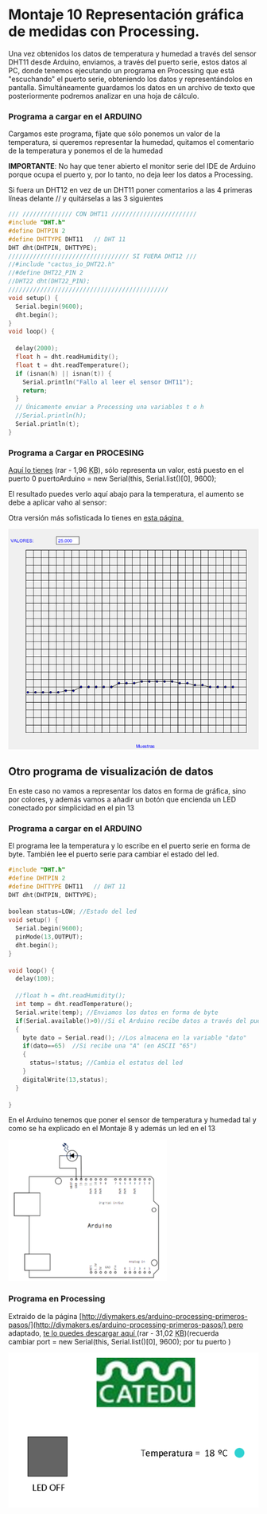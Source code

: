 
# Montaje 10 Representación gráfica de medidas con Processing.

Una vez obtenidos los datos de temperatura y humedad a través del sensor DHT11 desde Arduino, enviamos, a través del puerto serie, estos datos al PC, donde tenemos ejecutando un programa en Processing que está "escuchando" el puerto serie, obteniendo los datos y representándolos en pantalla. Simultáneamente guardamos los datos en un archivo de texto que posteriormente podremos analizar en una hoja de cálculo.

### Programa a cargar en el ARDUINO

Cargamos este programa, fíjate que sólo ponemos un valor de la temperatura, si queremos representar la humedad, quitamos el comentario de la temperatura y ponemos el de la humedad

**IMPORTANTE**: No hay que tener abierto el monitor serie del IDE de Arduino porque ocupa el puerto y, por lo tanto, no deja leer los datos a Processing.

Si fuera un DHT12 en vez de un DHT11 poner comentarios a las 4 primeras líneas delante // y quitárselas a las 3 siguientes

```cpp
/// ////////////// CON DHT11 ////////////////////////
#include "DHT.h"
#define DHTPIN 2   
#define DHTTYPE DHT11   // DHT 11 
DHT dht(DHTPIN, DHTTYPE);
////////////////////////////////// SI FUERA DHT12 ///
//#include "cactus_io_DHT22.h"
//#define DHT22_PIN 2 
//DHT22 dht(DHT22_PIN);
/////////////////////////////////////////////
void setup() {
  Serial.begin(9600); 
  dht.begin();
}
void loop() {

  delay(2000);
  float h = dht.readHumidity();
  float t = dht.readTemperature();
  if (isnan(h) || isnan(t)) {
    Serial.println("Fallo al leer el sensor DHT11");
    return;
  }
  // Únicamente enviar a Processing una variables t o h 
  //Serial.println(h);
  Serial.println(t);
}
```

### Programa a Cargar en PROCESING

[Aquí lo tienes](http://aularagon.catedu.es/materialesaularagon2013/Arduino-codigo/6_Control_robotica/MiProgramaProcesing.rar) (rar - 1,96 <abbr title="KiloBytes" lang="en">KB</abbr>), sólo representa un valor, está puesto en el puerto 0 puertoArduino = new Serial(this, Serial.list()[0], 9600);

El resultado puedes verlo aquí abajo para la temperatura, el aumento se debe a aplicar vaho al sensor:

Otra versión más sofisticada lo tienes en [esta página ](http://diymakers.es/arduino-processing-primeros-pasos/)

![](img/img0.1.png)
## Otro programa de visualización de datos

En este caso no vamos a representar los datos en forma de gráfica, sino por colores, y además vamos a añadir un botón que encienda un LED conectado por simplicidad en el pin 13

### Programa a cargar en el ARDUINO

El programa lee la temperatura y lo escribe en el puerto serie en forma de byte. También lee el puerto serie para cambiar el estado del led.

```cpp
#include "DHT.h"
#define DHTPIN 2   
#define DHTTYPE DHT11   // DHT 11 
DHT dht(DHTPIN, DHTTYPE);

boolean status=LOW; //Estado del led
void setup() {
  Serial.begin(9600); 
  pinMode(13,OUTPUT);
  dht.begin();
}

void loop() {
  delay(100);
  
  //float h = dht.readHumidity();
  int temp = dht.readTemperature();
  Serial.write(temp); //Enviamos los datos en forma de byte
  if(Serial.available()>0)//Si el Arduino recibe datos a través del puerto serie
  {
    byte dato = Serial.read(); //Los almacena en la variable "dato"
    if(dato==65)  //Si recibe una "A" (en ASCII "65")
    {
      status=!status; //Cambia el estatus del led
    }
    digitalWrite(13,status);
  }
  
}
```

En el Arduino tenemos que poner el sensor de temperatura y humedad tal y como se ha explicado en el Montaje 8 y además un led en el 13

![](img/img1.1.png)
### Programa en Processing

Extraido de la página [http://diymakers.es/arduino-processing-primeros-pasos/](http://diymakers.es/arduino-processing-primeros-pasos/) pero adaptado, [te lo puedes descargar aquí ](http://aularagon.catedu.es/materialesaularagon2013/Arduino-codigo/6_Control_robotica/dymakers.rar) (rar - 31,02 <abbr title="KiloBytes" lang="en">KB</abbr>)(recuerda cambiar port = new Serial(this, Serial.list()[0], 9600); por tu puerto )

![](img/img2.1.png)






